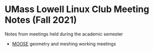 # UMass Lowell Linux Club Meeting Notes (Fall 2021)
Notes from meetings held during the academic semester

+ [MOOSE](https://mooseframework.inl.gov/) geometry and meshing working meetings
